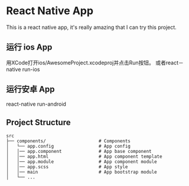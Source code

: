# React Native App

This is a react native app, it's really amazing that I can try this project.

## 运行 ios App
用XCode打开ios/AwesomeProject.xcodeproj并点击Run按钮。
或者react－native run-ios

## 运行安卓 App
react-native run-android

## Project Structure
```
src
├── components/                    # Components
│   └── app.config                 # App config
│   │── app.component              # App base component
│   │── app.html                   # App component template
│   │── app.module                 # App component module
│   │── app.scss                   # App style
│   │── main                       # App bootstrap module
│   └── ...

```
